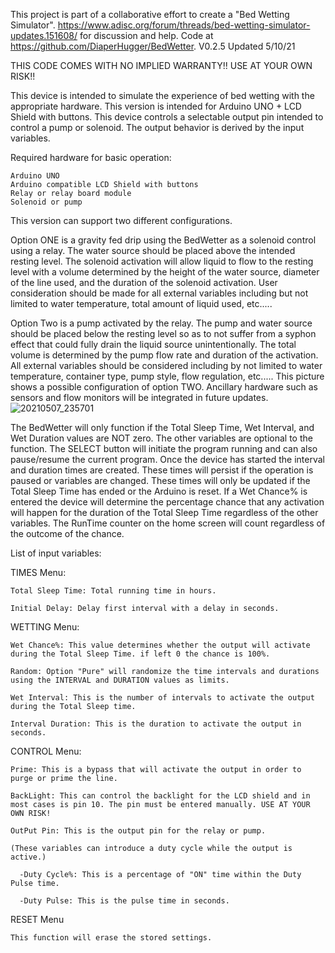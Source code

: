 This project is part of a collaborative effort to create a "Bed Wetting Simulator". https://www.adisc.org/forum/threads/bed-wetting-simulator-updates.151608/ for discussion and help. Code at https://github.com/DiaperHugger/BedWetter. V0.2.5 Updated 5/10/21


THIS CODE COMES WITH NO IMPLIED WARRANTY!! USE AT YOUR OWN RISK!!


This device is intended to simulate the experience of bed wetting with the appropriate hardware. This version is intended for Arduino UNO + LCD Shield with buttons. This device controls a selectable output pin intended to control a pump or solenoid. The output behavior is derived by the input variables.

Required hardware for basic operation:

    Arduino UNO
    Arduino compatible LCD Shield with buttons
    Relay or relay board module
    Solenoid or pump

This version can support two different configurations. 

Option ONE is a gravity fed drip using the BedWetter as a solenoid control using a relay. The water source should be placed above the intended resting level. The solenoid activation will allow liquid to flow to the resting level with a volume determined by the height of the water source, diameter of the line used, and the duration of the solenoid activation. User consideration should be made for all external variables including but not limited to water temperature, total amount of liquid used, etc.....

Option Two is a pump activated by the relay. The pump and water source should be placed below the resting level so as to not suffer from a syphon effect that could fully drain the liquid source unintentionally. The total volume is determined by the pump flow rate and duration of the activation. All external variables should be considered including by not limited to water temperature, container type, pump style, flow regulation, etc..... This picture shows a possible configuration of option TWO. Ancillary hardware such as sensors and flow monitors will be integrated in future updates. ![20210507_235701](https://user-images.githubusercontent.com/83486730/117649057-ea7e4100-b143-11eb-8497-7afaa3d84afc.jpg)


The BedWetter will only function if the Total Sleep Time, Wet Interval, and Wet Duration values are NOT zero. The other variables are optional to the function. The SELECT button will initiate the program running and can also pause/resume the current program. Once the device has started the interval and duration times are created. These times will persist if the operation is paused or variables are changed. These times will only be updated if the Total Sleep Time has ended or the Arduino is reset. If a Wet Chance% is entered the device will determine the percentage chance that any activation will happen for the duration of the Total Sleep Time regardless of the other variables. The RunTime counter on the home screen will count regardless of the outcome of the chance. 


List of input variables: 

  TIMES Menu:

    Total Sleep Time: Total running time in hours.

    Initial Delay: Delay first interval with a delay in seconds.

  WETTING Menu:

    Wet Chance%: This value determines whether the output will activate during the Total Sleep Time. if left 0 the chance is 100%.

    Random: Option "Pure" will randomize the time intervals and durations using the INTERVAL and DURATION values as limits.

    Wet Interval: This is the number of intervals to activate the output during the Total Sleep time.

    Interval Duration: This is the duration to activate the output in seconds.

  CONTROL Menu:

    Prime: This is a bypass that will activate the output in order to purge or prime the line.

    BackLight: This can control the backlight for the LCD shield and in most cases is pin 10. The pin must be entered manually. USE AT YOUR OWN RISK!

    OutPut Pin: This is the output pin for the relay or pump.

    (These variables can introduce a duty cycle while the output is active.)

      -Duty Cycle%: This is a percentage of "ON" time within the Duty Pulse time. 

      -Duty Pulse: This is the pulse time in seconds.

   RESET Menu

    This function will erase the stored settings.



